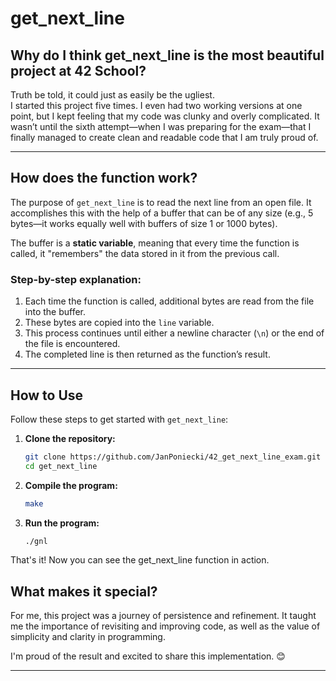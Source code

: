 # get_next_line  

## Why do I think get_next_line is the most beautiful project at 42 School?  

Truth be told, it could just as easily be the ugliest.  
I started this project five times. I even had two working versions at one point, but I kept feeling that my code was clunky and overly complicated. It wasn’t until the sixth attempt—when I was preparing for the exam—that I finally managed to create clean and readable code that I am truly proud of.  

---

## How does the function work?  

The purpose of `get_next_line` is to read the next line from an open file. It accomplishes this with the help of a buffer that can be of any size (e.g., 5 bytes—it works equally well with buffers of size 1 or 1000 bytes).  

The buffer is a **static variable**, meaning that every time the function is called, it "remembers" the data stored in it from the previous call.  

### Step-by-step explanation:  
1. Each time the function is called, additional bytes are read from the file into the buffer.  
2. These bytes are copied into the `line` variable.  
3. This process continues until either a newline character (`\n`) or the end of the file is encountered.  
4. The completed line is then returned as the function’s result.  

---

## How to Use  

Follow these steps to get started with `get_next_line`:  

1. **Clone the repository:**  
   ```bash
   git clone https://github.com/JanPoniecki/42_get_next_line_exam.git
   cd get_next_line

2. **Compile the program:**  
   ```bash
   make

3. **Run the program:**  
   ```bash
   ./gnl
That's it! Now you can see the get_next_line function in action.

## What makes it special?  

For me, this project was a journey of persistence and refinement. It taught me the importance of revisiting and improving code, as well as the value of simplicity and clarity in programming.  

I'm proud of the result and excited to share this implementation. 😊  

---
